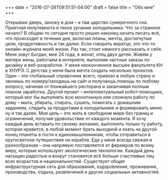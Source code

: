 +++
date = "2016-07-28T09:51:51-04:00"
draft = false
title = "Обо мне"
+++

Открываю дверь, захожу в дом – а там царство сумеречного сна. Приятная полутемнота и тихое урчание холодильника.
Что за странное начало? В общем-то сегодня просто решил наконец начать писать всё, что происходит в течении дня, включая планы, мечты, достигнутые цели, продуктивность и так далее. Если говорить вкратце, это что-то онлайн-журнала моей жизни. Раз так, стоит немного рассказать о себе. Меня зовут Богдан, мне 24 года, я женат, отец двух детей. Живём у матери жены, работаем в интернете, выполняя частные заказы по дизайну и веб-разработке.  У меня неоконченное высшее факультета КН в ХНУРЭ. С детства у меня была мечта создать несколько проектов. Один – это глобальный справочник всего, приехал в любую страну и звонишь по номеру/заходишь на сайт и получаешь помощь по любому вопросу, начиная от ближайшего ресторана и заканчивая полным планом заработка. Другой проект – интеллектуальный робот-помощник, который мог бы выполнять всю монотонную или сложную работу по дому – мыть, убирать, стирать, сушить, помогать с домашним заданием, следить за продуктами в холодильнике и формировать меню ну и так далее. Моя цель – это жить в свободном мире без границ и ограничений, получая удовольствие от каждого момента. Я хочу каждый день вставать по своему желанию, выполнять только ту работу, которая нравится, в любой момент брать выходной и ехать на другой конец планеты в гости к единомышленникам, чтобы отправиться в кругосветное путешествие на корабле. Еда у меня всегда свежая и разнообразная – она напрямую поставляется от фермеров по всему миру, которые используют экологические технологии. Каждый день насыщен радостью и вокруг становится всё больше счастливых лиц всех возрастов и национальностей. Существует общая инфраструктурная сеть для образования, оздоровления, проживания, производства, отдыха, развлечений и других социальных активностей.                